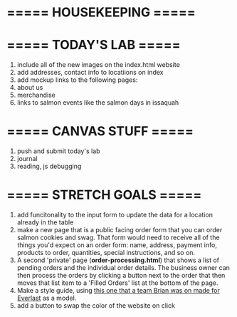 # ===== HOUSEKEEPING =====
 
# ===== TODAY'S LAB =====
1. include all of the new images on the index.html website
2. add addresses, contact info to locatiions on index
3. add mockup links to the following pages:
  1. about us
  2. merchandise
  3. links to salmon events like the salmon days in issaquah

# ===== CANVAS STUFF =====
1. push and submit today's lab
2. journal
3. reading, js debugging  

# ===== STRETCH GOALS =====
1. add funcitonality to the input form to update the data for a location already in the table
2. make a new page that is a public facing order form that you can order salmon cookies and swag. That form would need to receive all of the things you'd expect on an order form: name, address, payment info, products to order, quantities, special instructions, and so on.
3. A second 'private' page (**order-processing.html**) that shows a list of pending orders and the individual order details. The business owner can then process the orders by clicking a button next to the order that then moves that list item to a 'Filled Orders' list at the bottom of the page.
4. Make a style guide, using [this one that a team Brian was on made for Everlast](http://everlast.com/style-guide) as a model.
5. add a button to swap the color of the website on click
